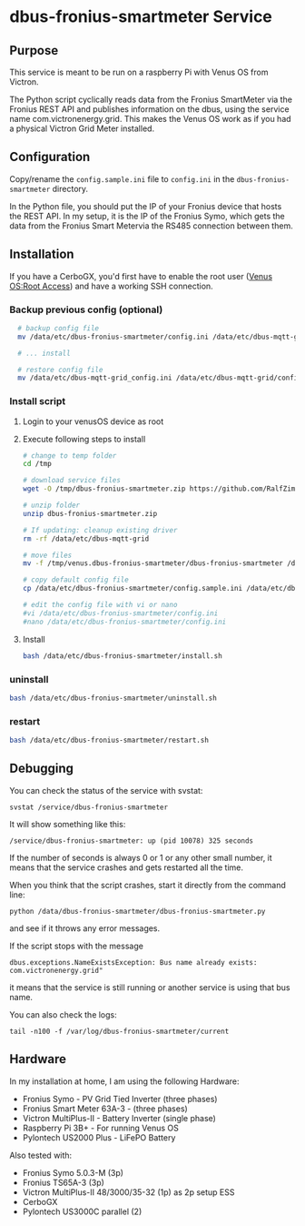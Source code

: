# dbus-fronius-smartmeter Service

## Purpose

This service is meant to be run on a raspberry Pi with Venus OS from Victron.

The Python script cyclically reads data from the Fronius SmartMeter via the Fronius REST API and publishes information on the dbus, using the service name com.victronenergy.grid. This makes the Venus OS work as if you had a physical Victron Grid Meter installed.

## Configuration

Copy/rename the `config.sample.ini` file to `config.ini` in the `dbus-fronius-smartmeter` directory.

In the Python file, you should put the IP of your Fronius device that hosts the REST API. In my setup, it is the IP of the Fronius Symo, which gets the data from the Fronius Smart Metervia the RS485 connection between them.

## Installation

If you have a CerboGX, you'd first have to enable the root user ([Venus OS:Root Access](https://www.victronenergy.com/live/ccgx:root_access#root_access)) and have a working SSH connection.

### Backup previous config (optional)

```bash
  # backup config file
  mv /data/etc/dbus-fronius-smartmeter/config.ini /data/etc/dbus-mqtt-grid_config_backup.ini

  # ... install 

  # restore config file
  mv /data/etc/dbus-mqtt-grid_config.ini /data/etc/dbus-mqtt-grid/config.ini
```

### Install script

1. Login to your venusOS device as root
2. Execute following steps to install
    ```bash
    # change to temp folder
    cd /tmp

    # download service files
    wget -O /tmp/dbus-fronius-smartmeter.zip https://github.com/RalfZim/venus.dbus-fronius-smartmeter/archive/refs/heads/master.zip

    # unzip folder
    unzip dbus-fronius-smartmeter.zip

    # If updating: cleanup existing driver
    rm -rf /data/etc/dbus-mqtt-grid

    # move files
    mv -f /tmp/venus.dbus-fronius-smartmeter/dbus-fronius-smartmeter /data/etc/

    # copy default config file
    cp /data/etc/dbus-fronius-smartmeter/config.sample.ini /data/etc/dbus-fronius-smartmeter/config.ini

    # edit the config file with vi or nano
    #vi /data/etc/dbus-fronius-smartmeter/config.ini
    #nano /data/etc/dbus-fronius-smartmeter/config.ini
    ```

3. Install
    ```bash
    bash /data/etc/dbus-fronius-smartmeter/install.sh
    ```

### uninstall

```bash
bash /data/etc/dbus-fronius-smartmeter/uninstall.sh
```

### restart

```bash
bash /data/etc/dbus-fronius-smartmeter/restart.sh
```

## Debugging

You can check the status of the service with svstat:

`svstat /service/dbus-fronius-smartmeter`

It will show something like this:

`/service/dbus-fronius-smartmeter: up (pid 10078) 325 seconds`

If the number of seconds is always 0 or 1 or any other small number, it means that the service crashes and gets restarted all the time.

When you think that the script crashes, start it directly from the command line:

`python /data/dbus-fronius-smartmeter/dbus-fronius-smartmeter.py`

and see if it throws any error messages.

If the script stops with the message

`dbus.exceptions.NameExistsException: Bus name already exists: com.victronenergy.grid"`

it means that the service is still running or another service is using that bus name.

You can also check the logs:

`tail -n100 -f /var/log/dbus-fronius-smartmeter/current`

## Hardware

In my installation at home, I am using the following Hardware:

- Fronius Symo - PV Grid Tied Inverter (three phases)
- Fronius Smart Meter 63A-3 - (three phases)
- Victron MultiPlus-II - Battery Inverter (single phase)
- Raspberry Pi 3B+ - For running Venus OS
- Pylontech US2000 Plus - LiFePO Battery

Also tested with:

- Fronius Symo 5.0.3-M (3p)
- Fronius TS65A-3 (3p)
- Victron MultiPlus-II 48/3000/35-32 (1p) as 2p setup ESS
- CerboGX
- Pylontech US3000C parallel (2)